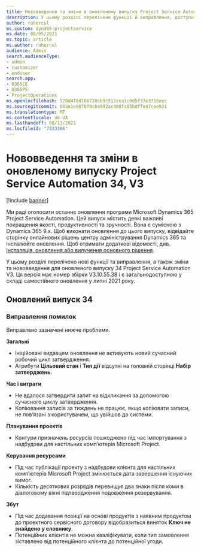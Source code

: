 ```yaml
---
title: Нововведення та зміни в оновленому випуску Project Service Automation 34, V3
description: У цьому розділі перелічено функції й виправлення, доступні у випуску Project Service Automation 34, V3.
author: ruhercul
ms.custom: dyn365-projectservice
ms.date: 08/05/2021
ms.topic: article
ms.author: ruhercul
audience: Admin
search.audienceType:
- admin
- customizer
- enduser
search.app:
- D365CE
- D365PS
- ProjectOperations
ms.openlocfilehash: 528d4f8d108720cb9c912cea1c0d5f37e3716eec
ms.sourcegitcommit: 80aa1e8070f0cb4992ac408fc05bdffe47cee931
ms.translationtype: MT
ms.contentlocale: uk-UA
ms.lasthandoff: 08/13/2021
ms.locfileid: "7323306"
---
```

# <a name="whats-new-or-changed-in-project-service-automation-update-release-34-v3"></a>Нововведення та зміни в оновленому випуску Project Service Automation 34, V3

[!include [banner](../includes/psa-now-project-operations.md)]

Ми раді оголосити останнє оновлення програми Microsoft Dynamics 365 Project Service Automation. Цей випуск містить деякі важливі покращення якості, продуктивності та зручності. Вона є сумісною з Dynamics 365 9.x. Щоб виконати оновлення до цього випуску, відвідайте сторінку онлайнових рішень центру адміністрування Dynamics 365 та інсталюйте оновлення. Щоб отримати додаткові відомості, див. [Інсталяція, оновлення або вилучення основного рішення](/power-platform/admin/install-remove-preferred-solution).

У цьому розділі перелічено нові функції та виправлення, а також зміни та нововведення для оновленого випуску 34 Project Service Automation V3. Ця версія має номер збірки V3.10.55.38 і є загальнодоступною у складі самостійного оновлення у липні 2021 року.

## <a name="update-release-34"></a>Оновлений випуск 34

### <a name="bug-fixes"></a>Виправлення помилок
Виправлено зазначені нижче проблеми.

**Загальні**

- Ініційовані видавцем оновлення не активують новий сучасний робочий цикл затвердження.
- Атрибути **Цільовий стан** і **Тип дії** відсутні на головній сторінці **Набір затверджень**.

**Час і витрати**

- Не вдалося затвердити запит на відкликання за допомогою сучасного циклу затвердження.
- Копіювання записів за тиждень не працює, якщо копіювати записи, не пов’язані з користувачем, що увійшов до системи.

**Планування проектів**

- Контури призначень ресурсів пошкоджено під час імпортування з надбудови для настільних комп’ютерів Microsoft Project.

**Керування ресурсами**

- Під час публікації проекту з надбудови клієнта для настільних комп’ютерів Microsoft Project змінюється дата завершення існуючих вимог.
- Кількість десяткових розрядів перевищує два знаки після коми в діалоговому вікні підтвердження подовження резервування.

**Збут**

- Під час додавання позиції на основі продуктів з наявним продуктом до проектного сервісного договору відобразиться виняток **Ключ не знайдено у словнику**.
- Потенційних клієнтів не можна кваліфікувати, коли тип замовлення зіставлено від потенційного клієнта до потенційної угоди.
